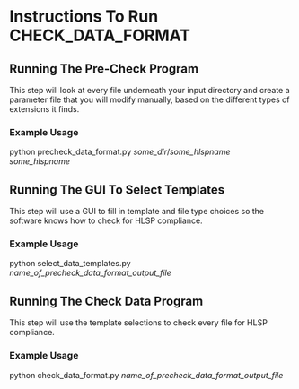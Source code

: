 # Instructions To Run CHECK_DATA_FORMAT

## Running The Pre-Check Program
This step will look at every file underneath your input directory and create
a parameter file that you will modify manually, based on the different types
of extensions it finds.

### Example Usage
python precheck_data_format.py *some_dir*/*some_hlspname* *some_hlspname*

## Running The GUI To Select Templates
This step will use a GUI to fill in template and file type choices so the
software knows how to check for HLSP compliance.

### Example Usage
python select_data_templates.py *name_of_precheck_data_format_output_file*

## Running The Check Data Program
This step will use the template selections to check every file for HLSP
compliance.

### Example Usage
python check_data_format.py *name_of_precheck_data_format_output_file*
